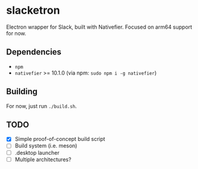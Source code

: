 # slacketron

Electron wrapper for Slack, built with Nativefier. Focused on arm64 support for now.

## Dependencies

- `npm`
- `nativefier` >= 10.1.0 (via npm: `sudo npm i -g nativefier`)

## Building

For now, just run `./build.sh`.

## TODO

- [x] Simple proof-of-concept build script
- [ ] Build system (i.e. meson)
- [ ] .desktop launcher
- [ ] Multiple architectures?
